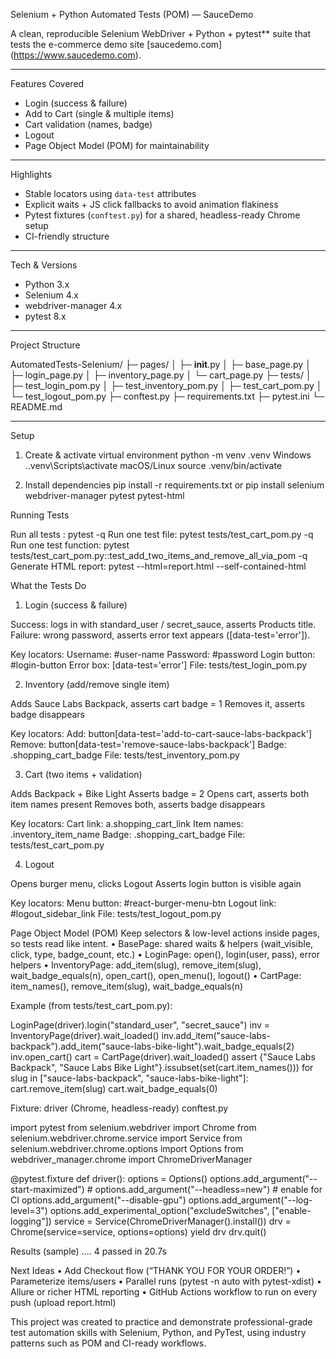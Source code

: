 Selenium + Python Automated Tests (POM) — SauceDemo  

A clean, reproducible Selenium WebDriver + Python + pytest** suite that tests the e-commerce demo site [saucedemo.com] (https://www.saucedemo.com).  

---

Features Covered
- Login (success & failure)  
- Add to Cart (single & multiple items)  
- Cart validation (names, badge)  
- Logout  
- Page Object Model (POM) for maintainability  

---

Highlights
- Stable locators using `data-test` attributes  
- Explicit waits + JS click fallbacks to avoid animation flakiness  
- Pytest fixtures (`conftest.py`) for a shared, headless-ready Chrome setup  
- CI-friendly structure  

---

Tech & Versions
- Python 3.x  
- Selenium 4.x  
- webdriver-manager 4.x  
- pytest 8.x  

---

Project Structure

AutomatedTests-Selenium/
├─ pages/
│  ├─ __init__.py
│  ├─ base_page.py
│  ├─ login_page.py
│  ├─ inventory_page.py
│  └─ cart_page.py
├─ tests/
│  ├─ test_login_pom.py
│  ├─ test_inventory_pom.py
│  ├─ test_cart_pom.py
│  └─ test_logout_pom.py
├─ conftest.py
├─ requirements.txt
├─ pytest.ini
└─ README.md

---

Setup

1)	Create & activate virtual environment
python -m venv .venv
Windows
.\.venv\Scripts\activate
macOS/Linux
source .venv/bin/activate

2)	Install dependencies
pip install -r requirements.txt
or
pip install selenium webdriver-manager pytest pytest-html
 
Running Tests

Run all tests : pytest -q
Run one test file: pytest tests/test_cart_pom.py -q
Run one test function: pytest tests/test_cart_pom.py::test_add_two_items_and_remove_all_via_pom -q
Generate HTML report: pytest --html=report.html --self-contained-html

What the Tests Do

1) Login (success & failure)
   
Success: logs in with standard_user / secret_sauce, asserts Products title.
Failure: wrong password, asserts error text appears ([data-test='error']).

Key locators:
Username: #user-name
Password: #password
Login button: #login-button
Error box: [data-test='error']
File: tests/test_login_pom.py

2) Inventory (add/remove single item)

Adds Sauce Labs Backpack, asserts cart badge = 1
Removes it, asserts badge disappears

Key locators:
Add: button[data-test='add-to-cart-sauce-labs-backpack']
Remove: button[data-test='remove-sauce-labs-backpack']
Badge: .shopping_cart_badge
File: tests/test_inventory_pom.py

3) Cart (two items + validation)

Adds Backpack + Bike Light
Asserts badge = 2
Opens cart, asserts both item names present
Removes both, asserts badge disappears

Key locators:
Cart link: a.shopping_cart_link
Item names: .inventory_item_name
Badge: .shopping_cart_badge
File: tests/test_cart_pom.py

4) Logout
   
Opens burger menu, clicks Logout
Asserts login button is visible again

Key locators:
Menu button: #react-burger-menu-btn
Logout link: #logout_sidebar_link
File: tests/test_logout_pom.py

Page Object Model (POM)
Keep selectors & low-level actions inside pages, so tests read like intent.
•	BasePage: shared waits & helpers (wait_visible, click, type, badge_count, etc.)
•	LoginPage: open(), login(user, pass), error helpers
•	InventoryPage: add_item(slug), remove_item(slug), wait_badge_equals(n), open_cart(), open_menu(), logout()
•	CartPage: item_names(), remove_item(slug), wait_badge_equals(n)

Example (from tests/test_cart_pom.py):

LoginPage(driver).login("standard_user", "secret_sauce")
inv = InventoryPage(driver).wait_loaded()
inv.add_item("sauce-labs-backpack").add_item("sauce-labs-bike-light").wait_badge_equals(2)
inv.open_cart()
cart = CartPage(driver).wait_loaded()
assert {"Sauce Labs Backpack", "Sauce Labs Bike Light"}.issubset(set(cart.item_names()))
for slug in ["sauce-labs-backpack", "sauce-labs-bike-light"]:
    cart.remove_item(slug)
cart.wait_badge_equals(0)

Fixture: driver (Chrome, headless-ready)
conftest.py

import pytest
from selenium.webdriver import Chrome
from selenium.webdriver.chrome.service import Service
from selenium.webdriver.chrome.options import Options
from webdriver_manager.chrome import ChromeDriverManager

@pytest.fixture
def driver():
    options = Options()
    options.add_argument("--start-maximized")
    # options.add_argument("--headless=new")  # enable for CI
    options.add_argument("--disable-gpu")
    options.add_argument("--log-level=3")
    options.add_experimental_option("excludeSwitches", ["enable-logging"])
    service = Service(ChromeDriverManager().install())
    drv = Chrome(service=service, options=options)
    yield drv
    drv.quit()

Results (sample)
....
4 passed in 20.7s

Next Ideas
•	Add Checkout flow (“THANK YOU FOR YOUR ORDER!”)
•	Parameterize items/users
•	Parallel runs (pytest -n auto with pytest-xdist)
•	Allure or richer HTML reporting
•	GitHub Actions workflow to run on every push (upload report.html)

This project was created to practice and demonstrate professional-grade test automation skills with Selenium, Python, and PyTest, using industry patterns such as POM and CI-ready workflows.




